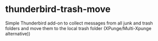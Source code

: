 # thunderbird-trash-move
Simple Thunderbird add-on to collect messages from all junk and trash folders and move them to the local trash folder (XPunge/Multi-Xpunge alternative))
